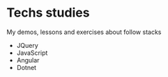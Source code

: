 # Techs studies

My demos, lessons and exercises about follow stacks

- JQuery
- JavaScript
- Angular
- Dotnet

